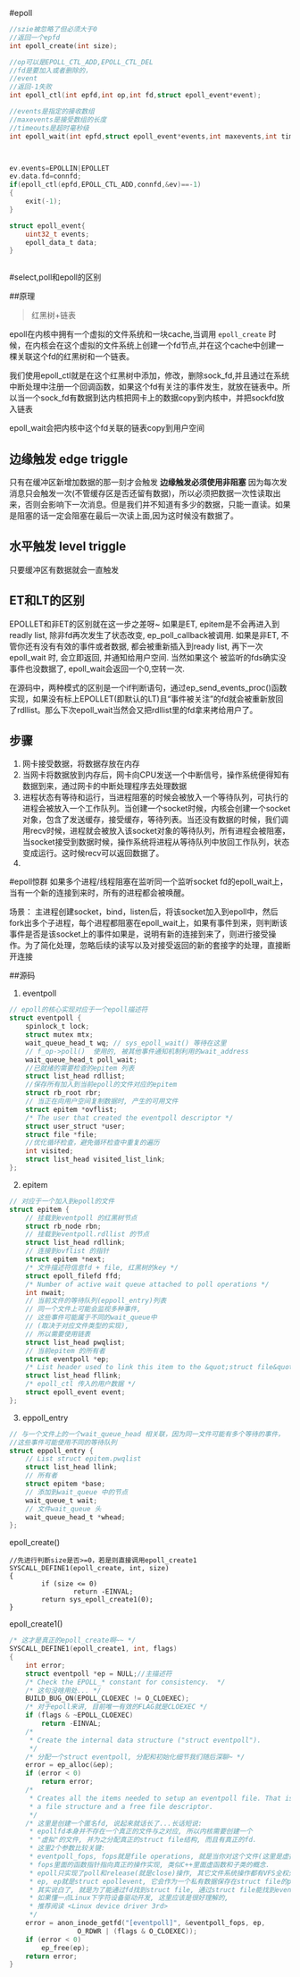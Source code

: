 #epoll
```c
//szie被忽略了但必须大于0
//返回一个epfd
int epoll_create(int size);

//op可以是EPOLL_CTL_ADD,EPOLL_CTL_DEL
//fd是要加入或者删除的，
//event
//返回-1失败
int epoll_ctl(int epfd,int op,int fd,struct epoll_event*event);

//events是指定的接收数组
//maxevents是接受数组的长度
//timeouts是超时毫秒级 
int epoll_wait(int epfd,struct epoll_event*events,int maxevents,int timeouts);



ev.events=EPOLLIN|EPOLLET
ev.data.fd=connfd;
if(epoll_ctl(epfd,EPOLL_CTL_ADD,connfd,&ev)==-1)
{
    exit(-1);
}

struct epoll_event{
    uint32_t events;
    epoll_data_t data;
}
 
```

#select,poll和epoll的区别

##原理
>红黑树+链表

  
epoll在内核中拥有一个虚拟的文件系统和一块cache,当调用 `epoll_create`
时候，在内核会在这个虚拟的文件系统上创建一个fd节点,并在这个cache中创建一棵关联这个fd的红黑树和一个链表。

我们使用epoll_ctl就是在这个红黑树中添加，修改，删除sock_fd,并且通过在系统中断处理中注册一个回调函数，如果这个fd有关注的事件发生，就放在链表中。所以当一个sock_fd有数据到达内核把网卡上的数据copy到内核中，并把sockfd放入链表


epoll_wait会把内核中这个fd关联的链表copy到用户空间


## 边缘触发 edge triggle
只有在缓冲区新增加数据的那一刻才会触发
**边缘触发必须使用非阻塞**
因为每次发消息只会触发一次(不管缓存区是否还留有数据)，所以必须把数据一次性读取出来，否则会影响下一次消息。但是我们并不知道有多少的数据，只能一直读。如果是阻塞的话一定会阻塞在最后一次读上面,因为这时候没有数据了。

## 水平触发 level triggle
只要缓冲区有数据就会一直触发
## ET和LT的区别

EPOLLET和非ET的区别就在这一步之差呀~
如果是ET, epitem是不会再进入到readly list,
除非fd再次发生了状态改变, ep_poll_callback被调用.
 如果是非ET, 不管你还有没有有效的事件或者数据,
都会被重新插入到ready list, 再下一次epoll_wait
时, 会立即返回, 并通知给用户空间. 当然如果这个
被监听的fds确实没事件也没数据了, epoll_wait会返回一个0,空转一次.

在源码中，两种模式的区别是一个if判断语句，通过ep_send_events_proc()函数实现，如果没有标上EPOLLET(即默认的LT)且“事件被关注”的fd就会被重新放回了rdllist。那么下次epoll_wait当然会又把rdllist里的fd拿来拷给用户了。

## 步骤
1. 网卡接受数据，将数据存放在内存
2. 当网卡将数据放到内存后，网卡向CPU发送一个中断信号，操作系统便得知有数据到来，通过网卡的中断处理程序去处理数据
3. 进程状态有等待和运行，当进程阻塞的时候会被放入一个等待队列，可执行的进程会被放入一个工作队列。当创建一个socket时候，内核会创建一个socket对象，包含了发送缓存，接受缓存，等待列表。当还没有数据的时候，我们调用recv时候，进程就会被放入该socket对象的等待队列，所有进程会被阻塞，当socket接受到数据时候，操作系统将进程从等待队列中放回工作队列，状态变成运行。这时候recv可以返回数据了。
4. 
#epoll惊群
如果多个进程/线程阻塞在监听同一个监听socket fd的epoll_wait上，当有一个新的连接到来时，所有的进程都会被唤醒。

场景：
主进程创建socket，bind，listen后，将该socket加入到epoll中，然后fork出多个子进程，每个进程都阻塞在epoll_wait上，如果有事件到来，则判断该事件是否是该socket上的事件如果是，说明有新的连接到来了，则进行接受操作。为了简化处理，忽略后续的读写以及对接受返回的新的套接字的处理，直接断开连接

##源码
1. eventpoll
```c
// epoll的核心实现对应于一个epoll描述符  
struct eventpoll {  
    spinlock_t lock;  
    struct mutex mtx;  
    wait_queue_head_t wq; // sys_epoll_wait() 等待在这里  
    // f_op->poll()  使用的, 被其他事件通知机制利用的wait_address  
    wait_queue_head_t poll_wait;  
    //已就绪的需要检查的epitem 列表 
    struct list_head rdllist;  
    //保存所有加入到当前epoll的文件对应的epitem  
    struct rb_root rbr;  
    // 当正在向用户空间复制数据时, 产生的可用文件  
    struct epitem *ovflist;  
    /* The user that created the eventpoll descriptor */  
    struct user_struct *user;  
    struct file *file;  
    //优化循环检查，避免循环检查中重复的遍历
    int visited;  
    struct list_head visited_list_link;  
};
```

2. epitem
```c
// 对应于一个加入到epoll的文件  
struct epitem {  
    // 挂载到eventpoll 的红黑树节点  
    struct rb_node rbn;  
    // 挂载到eventpoll.rdllist 的节点  
    struct list_head rdllink;  
    // 连接到ovflist 的指针  
    struct epitem *next;  
    /* 文件描述符信息fd + file, 红黑树的key */  
    struct epoll_filefd ffd;  
    /* Number of active wait queue attached to poll operations */  
    int nwait;  
    // 当前文件的等待队列(eppoll_entry)列表  
    // 同一个文件上可能会监视多种事件,  
    // 这些事件可能属于不同的wait_queue中  
    // (取决于对应文件类型的实现),  
    // 所以需要使用链表  
    struct list_head pwqlist;  
    // 当前epitem 的所有者  
    struct eventpoll *ep;  
    /* List header used to link this item to the &quot;struct file&quot; items list */  
    struct list_head fllink;  
    /* epoll_ctl 传入的用户数据 */  
    struct epoll_event event;  
};
```

3. eppoll_entry
```c
// 与一个文件上的一个wait_queue_head 相关联，因为同一文件可能有多个等待的事件，
//这些事件可能使用不同的等待队列  
struct eppoll_entry {  
    // List struct epitem.pwqlist  
    struct list_head llink;  
    // 所有者  
    struct epitem *base;  
    // 添加到wait_queue 中的节点  
    wait_queue_t wait;  
    // 文件wait_queue 头  
    wait_queue_head_t *whead;  
}; 
```


epoll_create()

```
//先进行判断size是否>=0，若是则直接调用epoll_create1
SYSCALL_DEFINE1(epoll_create, int, size)
{
        if (size <= 0)
                return -EINVAL;
        return sys_epoll_create1(0);
}
```

epoll_create1()

```c
/* 这才是真正的epoll_create啊~~ */
SYSCALL_DEFINE1(epoll_create1, int, flags)
{
    int error;
    struct eventpoll *ep = NULL;//主描述符
    /* Check the EPOLL_* constant for consistency.  */
    /* 这句没啥用处... */
    BUILD_BUG_ON(EPOLL_CLOEXEC != O_CLOEXEC);
    /* 对于epoll来讲, 目前唯一有效的FLAG就是CLOEXEC */
    if (flags & ~EPOLL_CLOEXEC)
        return -EINVAL;
    /*
     * Create the internal data structure ("struct eventpoll").
     */
    /* 分配一个struct eventpoll, 分配和初始化细节我们随后深聊~ */
    error = ep_alloc(&ep);
    if (error < 0)
        return error;
    /*
     * Creates all the items needed to setup an eventpoll file. That is,
     * a file structure and a free file descriptor.
     */
    /* 这里是创建一个匿名fd, 说起来就话长了...长话短说:
     * epollfd本身并不存在一个真正的文件与之对应, 所以内核需要创建一个
     * "虚拟"的文件, 并为之分配真正的struct file结构, 而且有真正的fd.
     * 这里2个参数比较关键:
     * eventpoll_fops, fops就是file operations, 就是当你对这个文件(这里是虚拟的)进行操作(比如读)时,
     * fops里面的函数指针指向真正的操作实现, 类似C++里面虚函数和子类的概念.
     * epoll只实现了poll和release(就是close)操作, 其它文件系统操作都有VFS全权处理了.
     * ep, ep就是struct epollevent, 它会作为一个私有数据保存在struct file的private指针里面.
     * 其实说白了, 就是为了能通过fd找到struct file, 通过struct file能找到eventpoll结构.
     * 如果懂一点Linux下字符设备驱动开发, 这里应该是很好理解的,
     * 推荐阅读 <Linux device driver 3rd>
     */
    error = anon_inode_getfd("[eventpoll]", &eventpoll_fops, ep,
                 O_RDWR | (flags & O_CLOEXEC));
    if (error < 0)
        ep_free(ep);
    return error;
}
```
